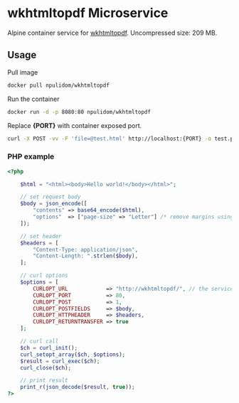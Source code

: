 # wkhtmltopdf Microservice

Alpine container service for [wkhtmltopdf](https://wkhtmltopdf.org/).
Uncompressed size: 209 MB.

## Usage

Pull image

```bash
docker pull npulidom/wkhtmltopdf
```

Run the container

```bash
docker run -d -p 8080:80 npulidom/wkhtmltopdf
```

Replace **{PORT}** with container exposed port.

```bash
curl -X POST -vv -F 'file=@test.html' http://localhost:{PORT} -o test.pdf
```

### PHP example

```php
<?php

    $html = "<html><body>Hello world!</body></html>";

    // set request body
    $body = json_encode([
        "contents" => base64_encode($html),
        "options"  => ["page-size" => "Letter"] /* remove margins using: ["B" => "0", "L" => "0", "R" => "0", "T" => "0"] */
    ]);

    // set header
    $headers = [
        "Content-Type: application/json",
        "Content-Length: ".strlen($body),
    ];

    // curl options
    $options = [
        CURLOPT_URL            => "http://wkhtmltopdf/", // the service endpoint
        CURLOPT_PORT           => 80,
        CURLOPT_POST           => 1,
        CURLOPT_POSTFIELDS     => $body,
        CURLOPT_HTTPHEADER     => $headers,
        CURLOPT_RETURNTRANSFER => true
    ];

    // curl call
    $ch = curl_init();
    curl_setopt_array($ch, $options);
    $result = curl_exec($ch);
    curl_close($ch);

    // print result
    print_r(json_decode($result, true));
?>
```

